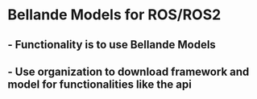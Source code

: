# Bellande Models for ROS/ROS2 

## - Functionality is to use Bellande Models

## - Use organization to download framework and model for functionalities like the api
